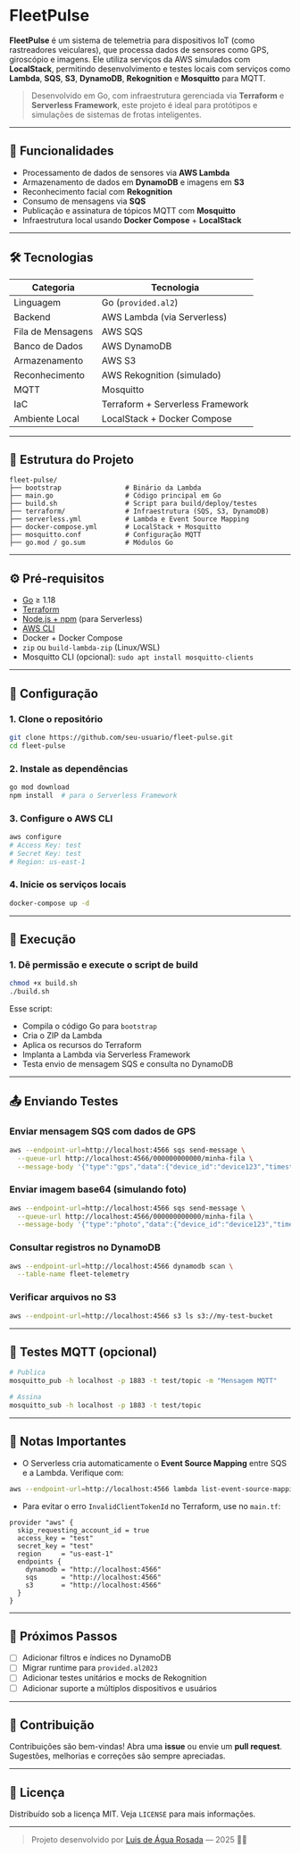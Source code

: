 

# FleetPulse

**FleetPulse** é um sistema de telemetria para dispositivos IoT (como rastreadores veiculares), que processa dados de sensores como GPS, giroscópio e imagens. Ele utiliza serviços da AWS simulados com **LocalStack**, permitindo desenvolvimento e testes locais com serviços como **Lambda**, **SQS**, **S3**, **DynamoDB**, **Rekognition** e **Mosquitto** para MQTT.

> Desenvolvido em Go, com infraestrutura gerenciada via **Terraform** e **Serverless Framework**, este projeto é ideal para protótipos e simulações de sistemas de frotas inteligentes.

---

## 🚀 Funcionalidades

- Processamento de dados de sensores via **AWS Lambda**
- Armazenamento de dados em **DynamoDB** e imagens em **S3**
- Reconhecimento facial com **Rekognition**
- Consumo de mensagens via **SQS**
- Publicação e assinatura de tópicos MQTT com **Mosquitto**
- Infraestrutura local usando **Docker Compose** + **LocalStack**

---

## 🛠️ Tecnologias

| Categoria      | Tecnologia                       |
|---------------|----------------------------------|
| Linguagem      | Go (`provided.al2`)              |
| Backend        | AWS Lambda (via Serverless)      |
| Fila de Mensagens | AWS SQS                         |
| Banco de Dados | AWS DynamoDB                    |
| Armazenamento  | AWS S3                           |
| Reconhecimento | AWS Rekognition (simulado)       |
| MQTT           | Mosquitto                        |
| IaC            | Terraform + Serverless Framework |
| Ambiente Local | LocalStack + Docker Compose      |

---

## 📁 Estrutura do Projeto


```
fleet-pulse/
├── bootstrap                # Binário da Lambda
├── main.go                  # Código principal em Go
├── build.sh                 # Script para build/deploy/testes
├── terraform/               # Infraestrutura (SQS, S3, DynamoDB)
├── serverless.yml           # Lambda e Event Source Mapping
├── docker-compose.yml       # LocalStack + Mosquitto
├── mosquitto.conf           # Configuração MQTT
├── go.mod / go.sum          # Módulos Go
```


---

## ⚙️ Pré-requisitos

- [Go](https://golang.org/) ≥ 1.18
- [Terraform](https://www.terraform.io/downloads)
- [Node.js + npm](https://nodejs.org/) (para Serverless)
- [AWS CLI](https://docs.aws.amazon.com/cli/latest/userguide/install-cliv2.html)
- Docker + Docker Compose
- `zip` ou `build-lambda-zip` (Linux/WSL)
- Mosquitto CLI (opcional): `sudo apt install mosquitto-clients`

---

## 🔧 Configuração

### 1. Clone o repositório

```bash
git clone https://github.com/seu-usuario/fleet-pulse.git
cd fleet-pulse
````

### 2. Instale as dependências

```bash
go mod download
npm install  # para o Serverless Framework
```

### 3. Configure o AWS CLI

```bash
aws configure
# Access Key: test
# Secret Key: test
# Region: us-east-1
```

### 4. Inicie os serviços locais

```bash
docker-compose up -d
```

---

## 🧪 Execução

### 1. Dê permissão e execute o script de build

```bash
chmod +x build.sh
./build.sh
```

Esse script:

* Compila o código Go para `bootstrap`
* Cria o ZIP da Lambda
* Aplica os recursos do Terraform
* Implanta a Lambda via Serverless Framework
* Testa envio de mensagem SQS e consulta no DynamoDB

---

## 📤 Enviando Testes

### Enviar mensagem SQS com dados de GPS

```bash
aws --endpoint-url=http://localhost:4566 sqs send-message \
  --queue-url http://localhost:4566/000000000000/minha-fila \
  --message-body '{"type":"gps","data":{"device_id":"device123","timestamp":"2025-05-19T17:00:00Z","latitude":40.7128,"longitude":-74.0060}}'
```

### Enviar imagem base64 (simulando foto)

```bash
aws --endpoint-url=http://localhost:4566 sqs send-message \
  --queue-url http://localhost:4566/000000000000/minha-fila \
  --message-body '{"type":"photo","data":{"device_id":"device123","timestamp":"2025-05-19T17:00:00Z","image":"<base64>"}}'
```

### Consultar registros no DynamoDB

```bash
aws --endpoint-url=http://localhost:4566 dynamodb scan \
  --table-name fleet-telemetry
```

### Verificar arquivos no S3

```bash
aws --endpoint-url=http://localhost:4566 s3 ls s3://my-test-bucket
```

---

## 📡 Testes MQTT (opcional)

```bash
# Publica
mosquitto_pub -h localhost -p 1883 -t test/topic -m "Mensagem MQTT"

# Assina
mosquitto_sub -h localhost -p 1883 -t test/topic
```

---

## 📌 Notas Importantes

* O Serverless cria automaticamente o **Event Source Mapping** entre SQS e a Lambda.
  Verifique com:

```bash
aws --endpoint-url=http://localhost:4566 lambda list-event-source-mappings
```

* Para evitar o erro `InvalidClientTokenId` no Terraform, use no `main.tf`:

```hcl
provider "aws" {
  skip_requesting_account_id = true
  access_key = "test"
  secret_key = "test"
  region     = "us-east-1"
  endpoints {
    dynamodb = "http://localhost:4566"
    sqs      = "http://localhost:4566"
    s3       = "http://localhost:4566"
  }
}
```

---

## 🧭 Próximos Passos

* [ ] Adicionar filtros e índices no DynamoDB
* [ ] Migrar runtime para `provided.al2023`
* [ ] Adicionar testes unitários e mocks de Rekognition
* [ ] Adicionar suporte a múltiplos dispositivos e usuários

---

## 🤝 Contribuição

Contribuições são bem-vindas! Abra uma **issue** ou envie um **pull request**. Sugestões, melhorias e correções são sempre apreciadas.

---

## 📄 Licença

Distribuído sob a licença MIT. Veja `LICENSE` para mais informações.

---

> Projeto desenvolvido por [Luis de Água Rosada](https://github.com/iamrosada0) — 2025 🚚📡


